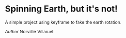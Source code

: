 # Spinning Earth, but it's not!

A simple project using keyframe to fake the earth rotation.

_Author_
Norvillie Villaruel


